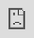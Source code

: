 ```yaml
---
layout: post
date:   2025-05-10
image: "/conflict_urbanism_sp2025/images/Freeman_Mal_Pietsch/post-title-card.png"
title:  "Legal Aid Society: Red Hook"
author: "Erin Emily Freeman, Nyadeng Mal, Soenke Pietsch"
---
```


#### 00. INTRODUCTION  

When our team was first presented with the case brief for our Legal Aid Society client, we were introduced to a teen like many others. We were introduced to their day-to-day life, and their love of sports, someone who would do anything to stay on their team, even commuting long distances to do so. Despite their efforts, they lived within systems that wanted to enclose them and relegate them to the margins. They were exposed to daily systemic injustices, but through careful examination, we saw how systemic failures within the Department of Education, particularly regarding their IEP (Individualized Education Program), would play a crucial role in shaping the trajectory of their athletic and academic career. An IEP is a legally binding document guaranteeing educational accommodations for students with disabilities, defined by the NYC DOE as “a written statement of our plan to provide your child with a Free and Appropriate Public Education (FAPE) in their Least Restrictive Environment (LRE)." The neglect of this student’s IEP surprised us as it functioned as an instrument of spatial injustice. Through geospatial analysis of this student's trajectory, we demonstrate how IEP non-compliance in New York City schools precipitates the removal of extracurricular supports, like football for our client, eliminating critical protective structures and channeling Black disabled students of color into policed geographies. This work is founded on critical race disability studies, Black urbanism, and carceral geographies.

#### 01. LEGAL AID SOCIETY PARTNERSHIP  

The [Legal Aid Society](https://legalaidnyc.org/) provides free legal representation to low-income New Yorkers on issues including criminal trials, parole revocation and appeals, juvenile justice, and child protection cases, and civil issues such as housing and immigration. The [Video Mitigation Unit](https://legalaidnyc.org/programs-projects-units/the-video-mitigation-project/) is an in-house unit of The Legal Aid Society and is among the first state public defender organizations to explore their clients’ lives through video to convey their character, aspirations, traumas, difficulties, and often, transformation. In certain cases, video can be more effective than traditional written requests, with extraordinary potential for low-income clients. Legal Aid has submitted 22 mitigation videos since September 2019. Of the cases decided, the unit’s work yielded reduced sentences, alternatives to incarceration, and elimination of bail conditions.

Our team worked with The Legal Aid Society to apply spatial analysis methods to their mitigation cases. While Legal Aid's attorneys documented clients' personal stories through interviews, we mapped the physical realities of their circumstances, revealing how policy failures create measurable spatial consequences. Using GIS tools and public data, grounded in critical race and disability theory, we developed time-space maps tracking their clients' daily routines before and after losing football eligibility, which may have been avoided through the proper execution of the students' school supportive services. Our visualizations also exposed resource gaps by correlating the proximity of the client's home with the locations of neighborhood program availability. Through weekly meetings with Legal Aid attorneys, their video mitigation staff, and student advocates, we connected spatial patterns to legal arguments. These collaborations transformed our maps into evidence of systemic failure, showing how institutional abandonment in education and public resources follows geographic pathways that predate courtroom appearances.

#### 02. THEORETICAL FRAMEWORK  

The marginalization of disabled students of color is not accidental but systemic—a convergence of ***spatial injustice***, ***bureaucratic exclusion***, and ***state abandonment***. These three frameworks help untangle this case:

*Spatial injustice as resource exclusion*: The uneven distribution of educational resources—from IEP supports to sports teams—follows racialized geographic lines. Schools in affluent, predominantly white neighborhoods hoard opportunities, while schools serving Black and Latinx students face chronic disinvestment (Lipsitz, 2007). The Public Schools Athletic League (PSAL) mirrors this pattern: its teams cluster in well-resourced districts, leaving students in areas like the Bronx and Central Brooklyn with fewer options (*Jimenez v. NYC DOE*, 2022).

*Bureaucratic violence in policy design*: Eligibility rules like the PSAL’s “5+1” academic requirement (*Public Schools Athletic League*, 2025) appear neutral but weaponize disability neglect. By failing to account for IEP accommodations (e.g., modified grading, extended time), these policies punish students for systemic failures. Annamma’s (2018) work shows how such bureaucracy reframes exclusion as “fairness,” masking the violence of arbitrary standards.

*Organized abandonment’s carceral logic*: When schools withhold IEP services or PSAL access, they don’t merely “fail” students—they actively funnel them toward punitive systems. Gilmore’s (2007) theory clarifies this: underfunded schools, exclusionary policies, and over-policed neighborhoods are interconnected strategies of racial capitalism (Riley et al., 2024). The result? Disabled students of color lose not just sports eligibility, but also pathways to safety and stability. Together, these lenses reveal how IEP gaps and PSAL disqualifications aren’t isolated issues, but deliberate outcomes of a system designed to marginalize.
  
#### 03. CONCERNS  

*The IEP as an Unimplemented Safeguard*: An IEP is a federal civil right under the Individuals with Disabilities Education Act (IDEA), mandating schools provide tailored supports to students with disabilities. Our client's IEP was established in middle school for mental health-related needs. No two IEPs are meant to be the same; each document is tailored to an individual student's needs. For example, a student with ADHD might require additional test time, permission to work in quiet environments for specific tasks, or modified assignments to help combat overstimulation, creating conditions where the student can complete work comfortably and have equal opportunities for success.

Systemic inequities in the school district create bureaucratic hurdles that prevent instructors from effectively implementing IEP supports. Many students, including our client, face additional challenges with how their IEP was managed. While research suggests proper IEP implementation could have helped maintain our client's sports participation, the reality is more complex. According to the NYC Department of Education's Annual Special Education Data Report (2019), improved IEP compliance (84.3% of students receiving recommended services in 2018-2019) correlates strongly with rising graduation rates and declining dropout rates. This suggests that when properly executed, IEPs can significantly impact student outcomes, making their inconsistent implementation particularly consequential. The following map (Figure 1) depicts the percentage of students in the 2023-2024 school year with an IEP distributed across the New York City school districts.  Our client’s school districts show high rates of students with IEPs compared to other school districts throughout the city. 

![Figure 1. Percentage of Students with an IEP in 2023-2024 (per New York City School District)](/conflict_urbanism_sp2025/images/Freeman_Mal_Pietsch/IEP-map.png)
*Figure 1. Percentage of Students with an IEP in 2023-2024 (per New York City School District)*

The following video compilation (Figure 2) depicts the stigmatization of IEPs.  Our client’s response to his IEP is representative of this stigmatization and its effect on students with an IEP.

*“I don’t like people really knowing I had an IEP, because they looked at it like, ‘oh, you’re dumb’”*

<video style="width:100%; height:auto" muted autoplay>
  <source src="/conflict_urbanism_sp2025/images/Freeman_Mal_Pietsch/IEP.mp4" type="video/mp4">
</video>
<figcaption class="caption"><em>Figure 2. Stigmatization of IEPs: TikTok Compilation</em></figcaption>  
<br>
*Mapping the Absence: When Football Became Compensatory Infrastructure*: The disappearance of our client's football participation exposed a dangerous paradox: while their IEP theoretically provided structure, it was the approximately hour-and-a-half commute to a school that showcased the client's commitment to what they loved most, football. The following daily commute comparison maps (Figure 3) depict the stark difference between when our client was commuting to school to play football versus when they were not.  

<video style="width:100%; height:auto" muted autoplay>
  <source src="/conflict_urbanism_sp2025/images/Freeman_Mal_Pietsch/daily-commute.mp4" type="video/mp4">
</video>
<figcaption class="caption"><em>Figure 3. Client’s Daily Commute</em></figcaption>
<br>
Spatial-temporal analysis reveals how this daily routine created external discipline that their school supports may have failed to match without a properly executed IEP. The following daily schedule comparison maps (Figure 4) quantify what was lost: 5.5 hours per day of structured time.

<video style="width:100%; height:auto" muted autoplay>
  <source src="/conflict_urbanism_sp2025/images/Freeman_Mal_Pietsch/daily-schedule.mp4" type="video/mp4">
</video>
<figcaption class="caption"><em>Figure 4. Client’s Daily Schedule</em></figcaption>
<br>
*Mapping the Absence: Community Resources*: The following opportunity maps (Figure 5) tell the rest of the story. In this recreational desert where YMCAs and Boys & Girls Clubs are conspicuously absent, football was not just a sport; it was critical infrastructure for youth in neglected areas attending overcrowded and underfunded schools. Research confirms such programs compensate for systemic failures: the routines prevent delinquency, mentors replace missing guidance, and social bonds counteract isolation (Spruit et al., 2018; Goodman et al., 2021).  

<div class="iframe-column"><iframe src="https://soenke2003.github.io/Conflict-Urbanism/" style="position:absolute;top:0;left:0;width:100%;height:100%;" frameborder="0"></iframe></div> 
<figcaption class="caption"><em>Figure 5. Client’s Opportunities and Resources in Red Hook, Brooklyn, New York</em></figcaption>
<br> 
When the field lights went off on their athletic career, our client did not just lose a game, they lost the scaffolding holding their world together.   

#### 04. METHODOLOGY  

For our spatial analysis, we combined three evidence-based approaches. We start with an IEP distribution mapping, which visualizes neighborhood disparities in special education support and contextualized NYC DOE report linking IEP access to more favorable outcomes and vice versa. Second, a time-geography tracks our client’s daily commute from Red Hook Houses to two different high schools, using MTA transit logs to quantify how the school’s location and consequent commute and the client’s football schedule provided structure. Third, a time analysis tracks our client’s daily schedule to visualize the hour-by-hour difference in our client’s life when they were playing football and when they were not. Fourth, opportunity mapping documents infrastructure gaps through NYC Planning Department data, revealing the lack of health/human service facilities. These methods make visible how spatial inequities in education and recreation intersect at our client’s address.  

#### 05. IMPLICATIONS  

Our research generates several actionable insights across three professional domains. Our geonarratives convert transit logs and opportunity maps into forensic evidence for legal practitioners, documenting how spatial inequities manifest as institutional neglect in individual cases. For policy makers, we expose how IEP implementation gaps and PSAL eligibility rules collaborate to create what we can understand as *de facto* educational sacrifice zones, these are geographic areas where systemic abandonment becomes spatially predetermined. For urbanists, these findings demand trauma-informed design: the co-location of youth mental health services with high-need schools and athletic facilities within 15-minute neighborhoods of disinvested areas like Red Hook. By rendering these patterns visible, we redefine accommodations through a spatial justice lens, where every IEP provision and recreation center placement becomes both a legal obligation and an urban survival mechanism.

#### 05. REFERENCES  

Lipsitz, George. 2007. “The Racialization of Space and the Spatialization of Race: Theorizing the Hidden Architecture of Landscape.” Landscape Journal 26 (1): 10–23. http://www.jstor.org/stable/43323751.

New York City Department of Education. n.d. The IEP Process. NYC Schools. Accessed May 2025. https://www.schools.nyc.gov/learning/special-education/the-iep-process/the-iep.

New York City Department of Education. 2019. Annual Special Education Data Report: School Year 2018–2019. New York: NYC Department of Education. https://infohub.nyced.org/docs/default-source/default-document-library/annual-special-education-data-report-sy18-1960b79998ec27487584b9fedec3fac29c.pdf.

Piggott, Charlotte L., Chris M. Spray, Claire Mason, and Daniel Rhind. 2024. “Using Sport and Physical Activity Interventions to Develop Life Skills and Reduce Delinquency in Youth: A Systematic Review.” International Review of Sport and Exercise Psychology. Advance online publication. https://doi.org/10.1080/1750984X.2024.2349994.

Raj, Chiraag S. 2022. “Rights to Nowhere: The IDEA’s Inadequacy in High-Poverty Schools.” Columbia Human Rights Law Review 53 (2): 409–440. https://scholarcommons.sc.edu/cgi/viewcontent.cgi?article=2463&context=law_facpub.

Riley, Trevon, Joseph P. Schleimer, and Julia L. Jahn. 2024. “Organized Abandonment under Racial Capitalism: Measuring Accountable Actors of Structural Racism for Public Health Research and Action.”

Shippen, Nicole, Samantha R. Horn, Patrick Triece, Andrea Chronis-Tuscano, and Maggie C. Meinzer. 2022. “Understanding ADHD in Black Adolescents in Urban Schools: A Qualitative Examination of Factors That Influence ADHD Presentation, Coping Strategies, and Access to Care.” Evidence-Based Practice in Child and Adolescent Mental Health 7 (2): 213–229. https://doi.org/10.1080/23794925.2021.2013140.
